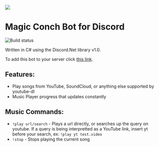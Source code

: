 ![](http://i.imgur.com/Uv8fWNY.png)

Magic Conch Bot for Discord
===================

![Build status](https://github.com/tristanmcpherson/MagicConchBot/actions/workflows/docker-publish.yml/badge.svg?branch=master)


Written in C# using the Discord.Net library v1.0.

To add this bot to your server click [this link](https://discordapp.com/oauth2/authorize?client_id=267000484420780045&scope=bot&permissions=540048384).

**Features:**
------------------

- Play songs from YouTube, SoundCloud, or anything else supported by youtube-dl
- Music Player progress that updates constantly


**Music Commands:**
------------------

- `!play url/search` - Plays a url directly, or searches up the query on youtube. If a query is being interpretted as a YouTube link, insert yt before your search, ex: `!play yt test.video`
- `!stop` - Stops playing the current song
